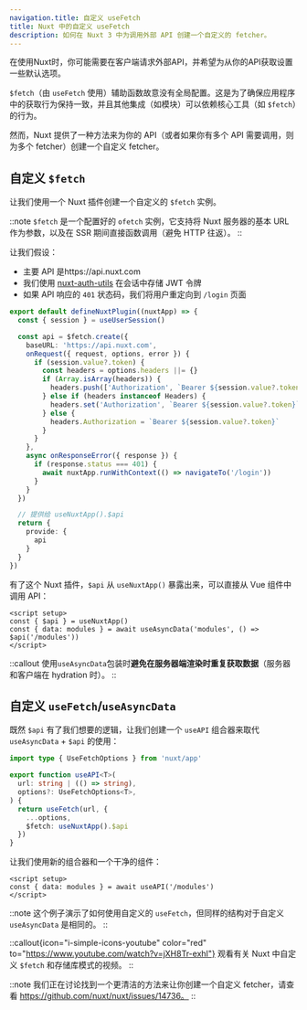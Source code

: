```yaml
---
navigation.title: 自定义 useFetch
title: Nuxt 中的自定义 useFetch
description: 如何在 Nuxt 3 中为调用外部 API 创建一个自定义的 fetcher。
---
```


在使用Nuxt时，你可能需要在客户端请求外部API，并希望为从你的API获取设置一些默认选项。

`$fetch`（由 `useFetch` 使用）辅助函数故意没有全局配置。这是为了确保应用程序中的获取行为保持一致，并且其他集成（如模块）可以依赖核心工具（如 `$fetch`）的行为。

然而，Nuxt 提供了一种方法来为你的 API（或者如果你有多个 API 需要调用，则为多个 fetcher）创建一个自定义 fetcher。

## 自定义 `$fetch`

让我们使用一个 Nuxt 插件创建一个自定义的 `$fetch` 实例。

::note
`$fetch` 是一个配置好的 `ofetch` 实例，它支持将 Nuxt 服务器的基本 URL 作为参数，以及在 SSR 期间直接函数调用（避免 HTTP 往返）。
::

让我们假设：
- 主要 API 是https://api.nuxt.com
- 我们使用 [nuxt-auth-utils](https://github.com/atinux/nuxt-auth-utils) 在会话中存储 JWT 令牌
- 如果 API 响应的 `401` 状态码，我们将用户重定向到 `/login` 页面

```ts [plugins/api.ts]
export default defineNuxtPlugin((nuxtApp) => {
  const { session } = useUserSession()

  const api = $fetch.create({
    baseURL: 'https://api.nuxt.com',
    onRequest({ request, options, error }) {
      if (session.value?.token) {
        const headers = options.headers ||= {}
        if (Array.isArray(headers)) {
          headers.push(['Authorization', `Bearer ${session.value?.token}`])
        } else if (headers instanceof Headers) {
          headers.set('Authorization', `Bearer ${session.value?.token}`)
        } else {
          headers.Authorization = `Bearer ${session.value?.token}`
        }
      }
    },
    async onResponseError({ response }) {
      if (response.status === 401) {
        await nuxtApp.runWithContext(() => navigateTo('/login'))
      }
    }
  })

  // 提供给 useNuxtApp().$api
  return {
    provide: {
      api
    }
  }
})
```

有了这个 Nuxt 插件，`$api` 从 `useNuxtApp()` 暴露出来，可以直接从 Vue 组件中调用 API：

```vue [app.vue]
<script setup>
const { $api } = useNuxtApp()
const { data: modules } = await useAsyncData('modules', () => $api('/modules'))
</script>
```

::callout
使用`useAsyncData`包装时**避免在服务器端渲染时重复获取数据**（服务器和客户端在 hydration 时）。
::

## 自定义 `useFetch`/`useAsyncData`

既然 `$api` 有了我们想要的逻辑，让我们创建一个 `useAPI` 组合器来取代 `useAsyncData` + `$api` 的使用：

```ts [composables/useAPI.ts]
import type { UseFetchOptions } from 'nuxt/app'

export function useAPI<T>(
  url: string | (() => string),
  options?: UseFetchOptions<T>,
) {
  return useFetch(url, {
    ...options,
    $fetch: useNuxtApp().$api
  })
}
```

让我们使用新的组合器和一个干净的组件：

```vue [app.vue]
<script setup>
const { data: modules } = await useAPI('/modules')
</script>
```

::note
这个例子演示了如何使用自定义的 `useFetch`，但同样的结构对于自定义 `useAsyncData` 是相同的。
::

::callout{icon="i-simple-icons-youtube" color="red" to="https://www.youtube.com/watch?v=jXH8Tr-exhI"}
观看有关 Nuxt 中自定义 `$fetch` 和存储库模式的视频。
::

::note
我们正在讨论找到一个更清洁的方法来让你创建一个自定义 fetcher，请查看 https://github.com/nuxt/nuxt/issues/14736。
::
